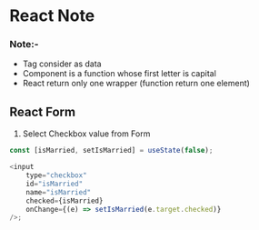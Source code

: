 # React Note

### Note:-

-   Tag consider as data
-   Component is a function whose first letter is capital
-   React return only one wrapper (function return one element)

## React Form

1. Select Checkbox value from Form

```js
const [isMarried, setIsMarried] = useState(false);

<input
    type="checkbox"
    id="isMarried"
    name="isMarried"
    checked={isMarried}
    onChange={(e) => setIsMarried(e.target.checked)}
/>;
```
